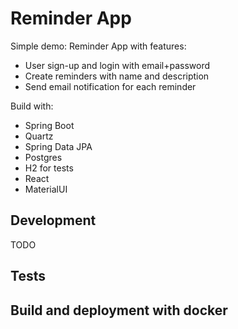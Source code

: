 # Reminder App

Simple demo: Reminder App with features:
* User sign-up and login with email+password
* Create reminders with name and description
* Send email notification for each reminder

Build with:
* Spring Boot
* Quartz
* Spring Data JPA
* Postgres
* H2 for tests
* React
* MaterialUI

## Development

TODO

## Tests

## Build and deployment with docker
